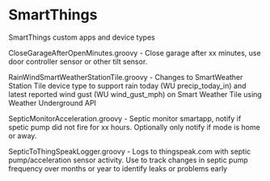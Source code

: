 # SmartThings
SmartThings custom apps and device types

CloseGarageAfterOpenMinutes.groovy - Close garage after xx minutes, use door controller sensor or other tilt sensor.

RainWindSmartWeatherStationTile.groovy - Changes to SmartWeather Station Tile device type to support rain today (WU precip_today_in) and latest reported wind gust (WU wind_gust_mph) on Smart Weather Tile using Weather Underground API

SepticMonitorAcceleration.groovy - Septic monitor smartapp, notify if spetic pump did not fire for xx hours. Optionally only notify if mode is home or away.

SepticToThingSpeakLogger.groovy - Logs to thingspeak.com with septic pump/acceleration sensor activity. Use to track changes in septic pump frequency over months or year to identify leaks or problems early
